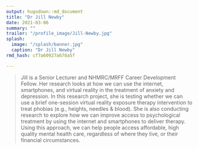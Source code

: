 ```yaml
---
output: hugodown::md_document
title: "Dr Jill Newby"
date: 2021-03-06
summary: ""
trailer: "/profile_image/Jill-Newby.jpg"
splash:
  image: "/splash/banner.jpg"
  caption: "Dr Jill Newby"
rmd_hash: cf7a60927a678a5f

---
```


> Jill is a Senior Lecturer and NHMRC/MRFF Career Development Fellow. Her research looks at how we can use the internet, smartphones, and virtual reality in the treatment of anxiety and depression. In this research project, she is testing whether we can use a brief one-session virtual reality exposure therapy intervention to treat phobias (e.g., heights, needles & blood). She is also conducting research to explore how we can improve access to psychological treatment by using the internet and smartphones to deliver therapy. Using this approach, we can help people access affordable, high quality mental health care, regardless of where they live, or their financial circumstances.

